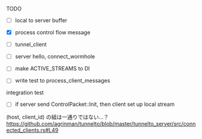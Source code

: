 TODO
- [ ] local to server buffer
- [x] process control flow message
- [ ] tunnel_client
- [ ] server hello, connect_wormhole
- [ ] make ACTIVE_STREAMS to DI
- [ ] write test to process_client_messages


integration test
- [ ] if server send ControlPacket::Init, then client set up local stream


(host, client_id) の組は一通りではない...？
https://github.com/agrinman/tunnelto/blob/master/tunnelto_server/src/connected_clients.rs#L49